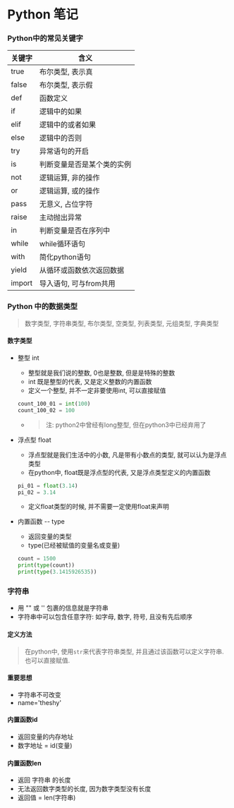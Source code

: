 # Python 笔记



### Python中的常见关键字

| 关键字 | 含义                       |
| ------ | -------------------------- |
| true   | 布尔类型, 表示真           |
| false  | 布尔类型, 表示假           |
| def    | 函数定义                   |
| if     | 逻辑中的如果               |
| elif   | 逻辑中的或者如果           |
| else   | 逻辑中的否则               |
| try    | 异常语句的开启             |
| is     | 判断变量是否是某个类的实例 |
| not    | 逻辑运算, 非的操作         |
| or     | 逻辑运算, 或的操作         |
| pass   | 无意义, 占位字符           |
| raise  | 主动抛出异常               |
| in     | 判断变量是否在序列中       |
| while  | while循环语句              |
| with   | 简化python语句             |
| yield  | 从循环或函数依次返回数据   |
| import | 导入语句, 可与from共用     |

### Python 中的数据类型

> 数字类型, 字符串类型, 布尔类型, 空类型, 列表类型, 元组类型, 字典类型

#### 数字类型
- 整型 int
    - 整型就是我们说的整数, 0也是整数, 但是是特殊的整数
    - int 既是整型的代表, 又是定义整数的内置函数
    - 定义一个整型, 并不一定非要使用int, 可以直接赋值

    ``` python
    count_100_01 = int(100)
    count_100_02 = 100
    ```

    - > 注: python2中曾经有long整型, 但在python3中已经弃用了
    
- 浮点型 float
    - 浮点型就是我们生活中的小数, 凡是带有小数点的类型, 就可以认为是浮点类型
    - 在python中, float既是浮点型的代表, 又是浮点类型定义的内置函数

    ``` python
    pi_01 = float(3.14)
    pi_02 = 3.14
    ```
    
    - 定义float类型的时候, 并不需要一定使用float来声明
- 内置函数 -- type
    - 返回变量的类型
    - type(已经被赋值的变量名或变量)

    ``` python 
    count = 1500
    print(type(count))
    print(type(3.1415926535))
    ```

### 字符串

- 用 "" 或 ''  包裹的信息就是字符串
- 字符串中可以包含任意字符: 如字母, 数字, 符号, 且没有先后顺序

#### 定义方法

> 在python中, 使用`str`来代表字符串类型, 并且通过该函数可以定义字符串. 也可以直接赋值.

#### 重要思想

- 字符串不可改变
- name='theshy'

#### 内置函数id

- 返回变量的内存地址
- 数字地址 = id(变量)

#### 内置函数len

- 返回 字符串 的长度
- 无法返回数字类型的长度, 因为数字类型没有长度
- 返回值 = len(字符串)


